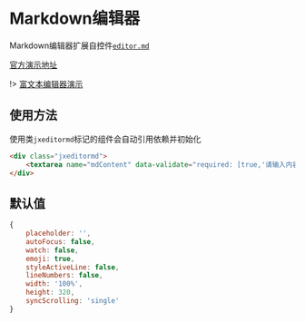 # Markdown编辑器

Markdown编辑器扩展自控件[`editor.md`](https://github.com/pandao/editor.md)

[官方演示地址](https://pandao.github.io/editor.md/examples/index.html)

!> [富文本编辑器演示](../demo/docs/jx-editor.html)

## 使用方法

使用类`jxeditormd`标记的组件会自动引用依赖并初始化
```html
<div class="jxeditormd">
    <textarea name="mdContent" data-validate="required: [true,'请输入内容']"></textarea>
</div>
```

## 默认值

```js
{
    placeholder: '',
    autoFocus: false,
    watch: false,
    emoji: true,
    styleActiveLine: false,
    lineNumbers: false,
    width: '100%',
    height: 320,
    syncScrolling: 'single'
}
```